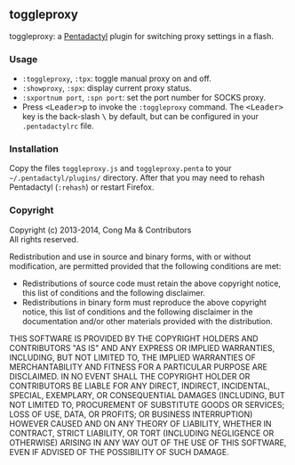 ## toggleproxy
toggleproxy: a [Pentadactyl][pdlink] plugin for switching proxy settings in a
flash.


### Usage
* `:toggleproxy`, `:tpx`: toggle manual proxy on and off.
* `:showproxy`, `:spx`: display current proxy status.
* `:sxportnum port`, `:spn port`: set the port number for SOCKS proxy.
* Press <kbd>&lt;Leader&gt;</kbd><kbd>p</kbd> to invoke the `:toggleproxy`
  command.  The <kbd>&lt;Leader&gt;</kbd> key is the back-slash
  <kbd>&bsol;</kbd> by default, but can be configured in your `.pentadactylrc`
  file.


### Installation
Copy the files `toggleproxy.js` and `toggleproxy.penta` to your
`~/.pentadactyl/plugins/` directory.  After that you may need to rehash
Pentadactyl (`:rehash`) or restart Firefox.


### Copyright
Copyright (c) 2013-2014, Cong Ma & Contributors  
All rights reserved.


Redistribution and use in source and binary forms, with or without
modification, are permitted provided that the following conditions are met:

* Redistributions of source code must retain the above copyright notice,
this list of conditions and the following disclaimer.
* Redistributions in binary form must reproduce the above copyright notice,
this list of conditions and the following disclaimer in the documentation
and/or other materials provided with the distribution.


THIS SOFTWARE IS PROVIDED BY THE COPYRIGHT HOLDERS AND CONTRIBUTORS "AS IS"
AND ANY EXPRESS OR IMPLIED WARRANTIES, INCLUDING, BUT NOT LIMITED TO, THE
IMPLIED WARRANTIES OF MERCHANTABILITY AND FITNESS FOR A PARTICULAR PURPOSE ARE
DISCLAIMED. IN NO EVENT SHALL THE COPYRIGHT HOLDER OR CONTRIBUTORS BE LIABLE
FOR ANY DIRECT, INDIRECT, INCIDENTAL, SPECIAL, EXEMPLARY, OR CONSEQUENTIAL
DAMAGES (INCLUDING, BUT NOT LIMITED TO, PROCUREMENT OF SUBSTITUTE GOODS OR
SERVICES; LOSS OF USE, DATA, OR PROFITS; OR BUSINESS INTERRUPTION) HOWEVER
CAUSED AND ON ANY THEORY OF LIABILITY, WHETHER IN CONTRACT, STRICT LIABILITY,
OR TORT (INCLUDING NEGLIGENCE OR OTHERWISE) ARISING IN ANY WAY OUT OF THE USE
OF THIS SOFTWARE, EVEN IF ADVISED OF THE POSSIBILITY OF SUCH DAMAGE.



[pdlink]: http://5digits.org/pentadactyl/
